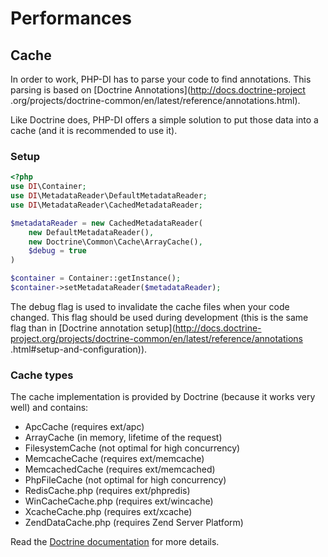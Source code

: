# Performances

## Cache

In order to work, PHP-DI has to parse your code to find annotations. This parsing is based on [Doctrine Annotations](http://docs.doctrine-project
.org/projects/doctrine-common/en/latest/reference/annotations.html).

Like Doctrine does, PHP-DI offers a simple solution to put those data into a cache (and it is recommended to use it).

### Setup

```php
<?php
use DI\Container;
use DI\MetadataReader\DefaultMetadataReader;
use DI\MetadataReader\CachedMetadataReader;

$metadataReader = new CachedMetadataReader(
	new DefaultMetadataReader(),
	new Doctrine\Common\Cache\ArrayCache(),
	$debug = true
)

$container = Container::getInstance();
$container->setMetadataReader($metadataReader);
```

The debug flag is used to invalidate the cache files when your code changed. This flag should be used during development (this is the
same flag than in [Doctrine annotation setup](http://docs.doctrine-project.org/projects/doctrine-common/en/latest/reference/annotations
.html#setup-and-configuration)).

### Cache types

The cache implementation is provided by Doctrine (because it works very well) and contains:

- ApcCache (requires ext/apc)
- ArrayCache (in memory, lifetime of the request)
- FilesystemCache (not optimal for high concurrency)
- MemcacheCache (requires ext/memcache)
- MemcachedCache (requires ext/memcached)
- PhpFileCache (not optimal for high concurrency)
- RedisCache.php (requires ext/phpredis)
- WinCacheCache.php (requires ext/wincache)
- XcacheCache.php (requires ext/xcache)
- ZendDataCache.php (requires Zend Server Platform)

Read the [Doctrine documentation](http://docs.doctrine-project.org/projects/doctrine-common/en/latest/reference/caching.html) for more
details.
